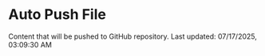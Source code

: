 # Auto Push File

Content that will be pushed to GitHub repository.
Last updated: 07/17/2025, 03:09:30 AM